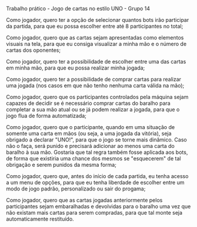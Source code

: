 Trabalho prático - Jogo de cartas no estilo UNO - Grupo 14

Como jogador, quero ter a opção de selecionar quantos bots irão participar da partida, para que eu possa escolher entre até 8 participantes no total;

Como jogador, quero que as cartas sejam apresentadas como elementos visuais na tela, para que eu consiga visualizar a minha mão e o número de cartas dos oponentes; 

Como jogador, quero ter a possibilidade de escolher entre uma das cartas em minha mão, para que eu possa realizar minha jogada;

Como jogador, quero ter a possibilidade de comprar cartas para realizar uma jogada (nos casos em que não tenho nenhuma carta válida na mão);

Como jogador, quero que os participantes controlados pela máquina sejam capazes de decidir se é necessário comprar cartas do baralho para completar a sua mão atual ou se já podem realizar a jogada, para que o jogo flua de forma automatizada;

Como jogador, quero que o participante, quando em uma situação de somente uma carta em mãos (ou seja, a uma jogada da vitória), seja obrigado a declarar "UNO!", para que o jogo se torne mais dinâmico. Caso não o faça, será punido e precisará adicionar ao menos uma carta do baralho à sua mão. Gostaria que tal regra também fosse aplicada aos bots, de forma que existiria uma chance dos mesmos se "esquecerem" de tal obrigação e serem punidos da mesma forma;

Como jogador, quero que, antes do início de cada partida, eu tenha acesso a um menu de opções, para que eu tenha liberdade de escolher entre um modo de jogo padrão, personalizado ou sair do progama;

Como jogador, quero que as cartas jogadas anteriormente pelos participantes sejam embaralhadas e devolvidas para o baralho uma vez que não existam mais cartas para serem compradas, para que tal monte seja automaticamente restituído.
